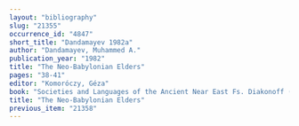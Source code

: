 ```yaml
---
layout: "bibliography"
slug: "21355"
occurrence_id: "4847"
short_title: "Dandamayev 1982a"
author: "Dandamayev, Muhammed A."
publication_year: "1982"
title: "The Neo-Babylonian Elders"
pages: "38-41"
editor: "Komoróczy, Géza"
book: "Societies and Languages of the Ancient Near East Fs. Diakonoff (Warminster)"
title: "The Neo-Babylonian Elders"
previous_item: "21358"
---
```

